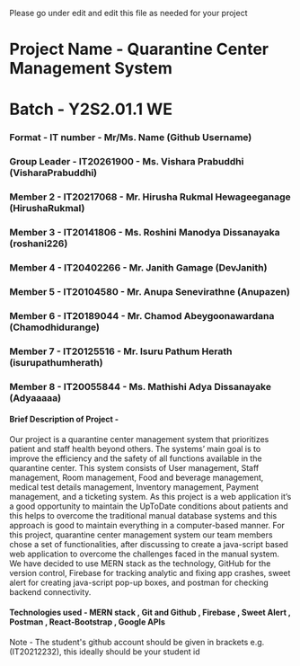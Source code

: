 Please go under edit and edit this file as needed for your project

# Project Name - Quarantine Center Management System
# Batch - Y2S2.01.1 WE
### Format - IT number - Mr/Ms. Name (Github Username)
### Group Leader - IT20261900 - Ms. Vishara Prabuddhi (VisharaPrabuddhi)
### Member 2 - IT20217068 - Mr. Hirusha Rukmal Hewageeganage (HirushaRukmal)
### Member 3 - IT20141806 - Ms. Roshini Manodya Dissanayaka (roshani226)
### Member 4 - IT20402266 - Mr. Janith Gamage (DevJanith)
### Member 5 - IT20104580 - Mr. Anupa Senevirathne (Anupazen)
### Member 6 - IT20189044 - Mr. Chamod Abeygoonawardana (Chamodhidurange)
### Member 7 - IT20125516 - Mr. Isuru Pathum Herath (isurupathumherath)
### Member 8 - IT20055844 - Ms. Mathishi Adya Dissanayake (Adyaaaaa)

#### Brief Description of Project - 
Our project is a quarantine center management system that prioritizes patient and staff health beyond others. The systems’ main goal is to improve the efficiency and the safety of all functions available in the quarantine center. This system consists of User management, Staff management, Room management, Food and beverage management, medical test details management, Inventory management, Payment management, and a ticketing system. As this project is a web application it’s a good opportunity to maintain the UpToDate conditions about patients and this helps to overcome the traditional manual database systems and this approach is good to maintain everything in a computer-based manner.
For this project, quarantine center management system our team members chose a set of functionalities, after discussing to create a java-script based web application to overcome the challenges faced in the manual system. We have decided to use MERN stack as the technology, GitHub for the version control, Firebase for tracking analytic and fixing app crashes, sweet alert for creating java-script pop-up boxes, and postman for checking backend connectivity.

#### Technologies used - MERN stack , Git and Github , Firebase , Sweet Alert , Postman , React-Bootstrap , Google APIs

Note - The student's github account should be given in brackets e.g. (IT20212232), this ideally should be your student id 

